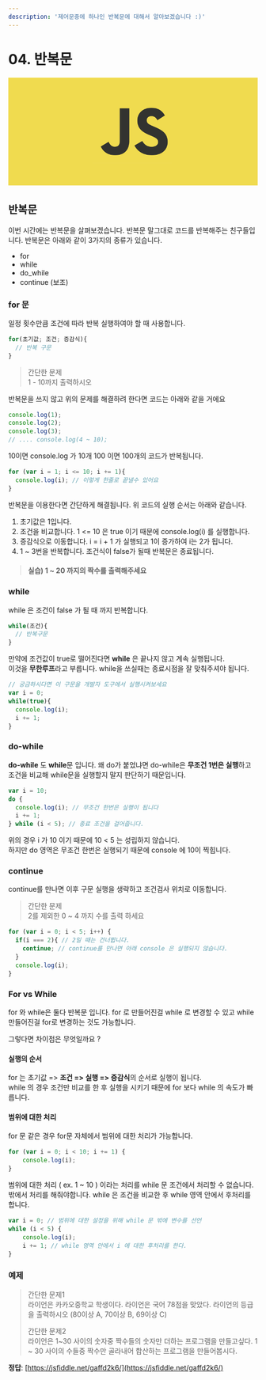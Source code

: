 ```yaml
---
description: '제어문중에 하나인 반복문에 대해서 알아보겠습니다 :)'
---
```


# 04. 반복문

![](.gitbook/assets/body%20%282%29.png)

## 반복문

이번 시간에는 반복문을 살펴보겠습니다. 반복문 말그대로 코드를 반복해주는 친구들입니다. 반복문은 아래와 같이 3가지의 종류가 있습니다.

* for
* while
* do\_while
* continue \(보조\)

### for 문

일정 횟수만큼 조건에 따라 반복 실행하여야 할 때 사용합니다.

```javascript
for(초기값; 조건; 증감식){
  // 반복 구문
}
```

> 간단한 문제  
> 1 - 10까지 출력하시오

반복문을 쓰지 않고 위의 문제를 해결하려 한다면 코드는 아래와 같을 거에요

```javascript
console.log(1);
console.log(2);
console.log(3);
// .... console.log(4 ~ 10);
```

10이면 console.log 가 10개 100 이면 100개의 코드가 반복됩니다.

```javascript
for (var i = 1; i <= 10; i += 1){
  console.log(i); // 이렇게 한줄로 끝낼수 있어요
}
```

반복문을 이용한다면 간단하게 해결됩니다. 위 코드의 실행 순서는 아래와 같습니다.

1. 초기값은 1입니다. 
2. 조건을 비교합니다. 1 &lt;= 10 은 true 이기 때문에 console.log\(i\) 를 실행합니다.
3. 증감식으로 이동합니다. i = i + 1 가 실행되고 1이 증가하여 i는 2가 됩니다.
4. 1 ~ 3번을 반복합니다. 조건식이 false가 될때 반복문은 종료됩니다. 



> #### **실습\) 1 ~ 20 까지의 짝수를 출력해주세요**

### while

while 은 조건이 false 가 될 때 까지 반복합니다.

```javascript
while(조건){
  // 반복구문
}
```

만약에 조건값이 true로 떨어진다면 **while** 은 끝나지 않고 계속 실행됩니다.  
이것을 **무한루프**라고 부릅니다. while을 쓰실때는 종료시점을 잘 맞춰주셔야 됩니다.

```javascript
// 궁금하시다면 이 구문을 개발자 도구에서 실행시켜보세요 
var i = 0;
while(true){
  console.log(i);
  i += 1;
}
```

### do-while

**do-while** 도 **while**문 입니다. 왜 do가 붙었냐면 do-while은 **무조건 1번은 실행**하고 조건을 비교해 while문을 실행할지 말지 판단하기 때문입니다.

```javascript
var i = 10;
do {
  console.log(i); // 무조건 한번은 실행이 됩니다
  i += 1;
} while (i < 5); // 종료 조건을 걸어줍니다.
```

위의 경우 i 가 10 이기 때문에 10 &lt; 5 는 성립하지 않습니다.  
하지만 do 영역은 무조건 한번은 실행되기 때문에 console 에 10이 찍힙니다.

### continue

continue를 만나면 이후 구문 실행을 생략하고 조건검사 위치로 이동합니다.

> 간단한 문제  
> 2를 제외한 0 ~ 4 까지 수를 출력 하세요

```javascript
for (var i = 0; i < 5; i++) {
  if(i === 2){ // 2일 때는 건너뜁니다.
    continue; // continue를 만나면 아래 console 은 실행되지 않습니다.
  }
  console.log(i);
}
```

### For vs While

for 와 while은 둘다 반복문 입니다. for 로 만들어진걸 while 로 변경할 수 있고 while 만들어진걸 for로 변경하는 것도 가능합니다.

그렇다면 차이점은 무엇일까요 ?

#### 실행의 순서

for 는 초기값 =&gt; **조건 =&gt; 실행 =&gt; 증감식**의 순서로 실행이 됩니다.  
while 의 경우 조건만 비교를 한 후 실행을 시키기 때문에 for 보다 while 의 속도가 빠릅니다.

#### 범위에 대한 처리

for 문 같은 경우 for문 자체에서 범위에 대한 처리가 가능합니다.

```javascript
for (var i = 0; i < 10; i += 1) {
    console.log(i);
}
```

범위에 대한 처리 \( ex. 1 ~ 10 \) 이라는 처리를 while 문 조건에서 처리할 수 없습니다.  
밖에서 처리를 해줘야합니다. while 은 조건을 비교한 후 while 영역 안에서 후처리를 합니다.

```javascript
var i = 0; // 범위에 대한 설정을 위해 while 문 밖에 변수를 선언
while (i < 5) {
    console.log(i);
    i += 1; // while 영역 안에서 i 에 대한 후처리를 한다.
}
```

### 예제

> 간단한 문제1  
> 라이언은 카카오중학교 학생이다. 라이언은 국어 78점을 맞았다. 라이언의 등급을 출력하시오 \(80이상 A, 70이상 B, 69이상 C\)
>
> 간단한 문제2  
> 라이언은 1~30 사이의 숫자중 짝수들의 숫자만 더하는 프로그램을 만들고싶다. 1 ~ 30 사이의 수들중 짝수만 골라내어 합산하는 프로그램을 만들어봅시다.

**정답**: [https://jsfiddle.net/gaffd2k6/](https://jsfiddle.net/gaffd2k6/)

